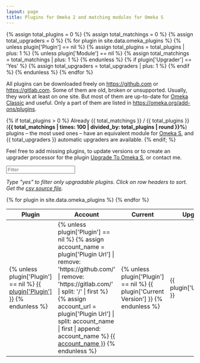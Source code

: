 ```yaml
---
layout: page
title: Plugins for Omeka 2 and matching modules for Omeka S
---
```


{% assign total_plugins = 0 %}
{% assign total_matchings = 0 %}
{% assign total_upgraders = 0 %}
{% for plugin in site.data.omeka_plugins %}
    {% unless plugin['Plugin'] == nil %}
        {% assign total_plugins = total_plugins | plus: 1 %}
        {% unless plugin['Module'] == nil %}
            {% assign total_matchings = total_matchings | plus: 1 %}
        {% endunless %}
        {% if plugin['Upgrader'] == 'Yes' %}
            {% assign total_upgraders = total_upgraders | plus: 1 %}
        {% endif %}
    {% endunless %}
{% endfor %}


<link rel="stylesheet" href="https://maxcdn.bootstrapcdn.com/bootstrap/3.3.7/css/bootstrap.min.css">
<script src="//code.jquery.com/jquery-3.1.1.min.js"></script>
<script src="//cdnjs.cloudflare.com/ajax/libs/list.js/1.5.0/list.min.js"></script>
<script src="https://maxcdn.bootstrapcdn.com/bootstrap/3.3.7/js/bootstrap.min.js"></script>

<style media="screen" type="text/css">
    .sort { cursor: pointer; }
</style>


All plugins can be downloaded freely on <https://github.com> or <https://gitlab.com>. Some of them are old, broken or unsupported. Usually, they work at least on one site. But most of them are up-to-date for [Omeka Classic] and useful. Only a part of them are listed in <https://omeka.org/add-ons/plugins>.

{% if total_plugins > 0 %}
Already {{ total_matchings }} / {{ total_plugins }} (<strong>{{ total_matchings | times: 100 | divided_by: total_plugins | round }}%</strong>) plugins – the most used ones – have an equivalent module for [Omeka S], and {{ total_upgraders }} automatic upgraders are available.
{% endif; %}

Feel free to add missing plugins, to update versions or to create an upgrader processor for the plugin [Upgrade To Omeka S], or contact me.

<div class="container-fluid">
<div id="entry-list">
    <div class="row" style="margin-bottom:10px;">
        <input type="text" class="search form-control" placeholder="Filter" />
    </div>
    <p><em>
    Type "yes" to filter only upgradable plugins. Click on row headers to sort. Get the <a href="https://github.com/Daniel-KM/UpgradeToOmekaS/blob/master/docs/_data/omeka_plugins.csv">csv source file</a>.
    </em></p>
    <div class="row">
        <table class="table table-striped">
            <thead>
                <tr>
                    <th><span class="sort" data-sort="plugin-link">Plugin</span></th>
                    <th><span class="sort" data-sort="plugin-account">Account</span></th>
                    <th><span class="sort" data-sort="plugin-version">Current</span></th>
                    <th><span class="sort" data-sort="plugin-upgrader">Upgrader</span></th>
                    <th><span class="sort" data-sort="plugin-minimum">Min</span></th>
                    <th><span class="sort" data-sort="plugin-maximum">Max</span></th>
                    <th><span class="sort" data-sort="module-link">Module</span></th>
                    <th><span class="sort" data-sort="plugin-note">Note</span></th>
                </tr>
            </thead>
            <tbody class="list">
            {% for plugin in site.data.omeka_plugins %}
                <tr>
                    <td>
                    {% unless plugin['Plugin'] == nil %}
                        <a href="{{ plugin['Plugin Url'] }}" class="link plugin-link">{{ plugin['Plugin'] }}</a>
                    {% endunless %}
                    </td>
                    <td>
                    {% unless plugin['Plugin'] == nil %}
                        {% assign account_name = plugin['Plugin Url'] | remove: 'https://github.com/' | remove: 'https://gitlab.com/' | split: '/' | first %}
                        {% assign account_url = plugin['Plugin Url'] | split: account_name | first | append: account_name %}
                        <a href="{{ account_url }}" class="link plugin-account">{{ account_name }}</a>
                    {% endunless %}
                    </td>
                    <td class="plugin-version">
                    {% unless plugin['Plugin'] == nil %}
                        {{ plugin['Current Version'] }}
                    {% endunless %}
                    </td>
                    <td class="plugin-upgrader">{{ plugin['Upgrader'] }}</td>
                    <td class="plugin-minimum">{{ plugin['Min Version'] }}</td>
                    <td class="plugin-maximum">{{ plugin['Max Version'] }}</td>
                    <td>
                    {% if plugin['Module Url'] == nil %}
                        <span class="module-link"><em>{{ plugin['Module'] }}</em></span>
                    {% else %}
                        <a href="{{ plugin['Module Url'] }}" class="link module-link">{{ plugin['Module'] }}</a>
                    {% endif %}
                    </td>
                    <td class="plugin-note">{{ plugin['Note'] }}</td>
                </tr>
            {% endfor %}
            </tbody>
        </table>
    </div>
</div>
</div>

<script type="text/javascript">
    var options = {
        valueNames: ['plugin-link', 'plugin-account', 'plugin-version', 'plugin-upgrader', 'plugin-minimum', 'plugin-maximum', 'module-link', 'plugin-note'],
        page: 500
    };
    var entryList = new List('entry-list', options);
</script>


[Upgrade To Omeka S]: https://github.com/Daniel-KM/UpgradeToOmekaS
[Omeka Classic]: https://omeka.org
[Omeka S]: https://omeka.org/s
